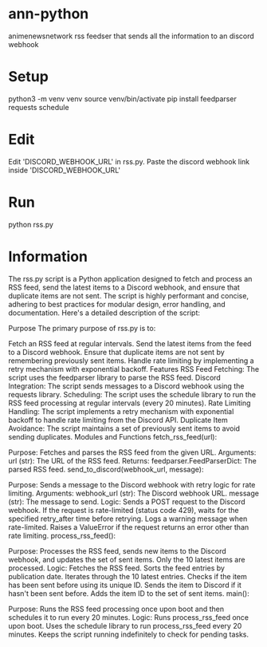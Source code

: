 # ann-python
animenewsnetwork rss feedser that sends all the information to an discord webhook

# Setup
python3 -m venv venv
source venv/bin/activate
pip install feedparser requests schedule

# Edit
Edit 'DISCORD_WEBHOOK_URL' in rss.py.
Paste the discord webhook link inside 'DISCORD_WEBHOOK_URL'

# Run
python rss.py

# Information

The rss.py script is a Python application designed to fetch and process an RSS feed, send the latest items to a Discord webhook, and ensure that duplicate items are not sent. The script is highly performant and concise, adhering to best practices for modular design, error handling, and documentation. Here's a detailed description of the script:

Purpose
The primary purpose of rss.py is to:

Fetch an RSS feed at regular intervals.
Send the latest items from the feed to a Discord webhook.
Ensure that duplicate items are not sent by remembering previously sent items.
Handle rate limiting by implementing a retry mechanism with exponential backoff.
Features
RSS Feed Fetching: The script uses the feedparser library to parse the RSS feed.
Discord Integration: The script sends messages to a Discord webhook using the requests library.
Scheduling: The script uses the schedule library to run the RSS feed processing at regular intervals (every 20 minutes).
Rate Limiting Handling: The script implements a retry mechanism with exponential backoff to handle rate limiting from the Discord API.
Duplicate Item Avoidance: The script maintains a set of previously sent items to avoid sending duplicates.
Modules and Functions
fetch_rss_feed(url):

Purpose: Fetches and parses the RSS feed from the given URL.
Arguments:
url (str): The URL of the RSS feed.
Returns:
feedparser.FeedParserDict: The parsed RSS feed.
send_to_discord(webhook_url, message):

Purpose: Sends a message to the Discord webhook with retry logic for rate limiting.
Arguments:
webhook_url (str): The Discord webhook URL.
message (str): The message to send.
Logic:
Sends a POST request to the Discord webhook.
If the request is rate-limited (status code 429), waits for the specified retry_after time before retrying.
Logs a warning message when rate-limited.
Raises a ValueError if the request returns an error other than rate limiting.
process_rss_feed():

Purpose: Processes the RSS feed, sends new items to the Discord webhook, and updates the set of sent items. Only the 10 latest items are processed.
Logic:
Fetches the RSS feed.
Sorts the feed entries by publication date.
Iterates through the 10 latest entries.
Checks if the item has been sent before using its unique ID.
Sends the item to Discord if it hasn't been sent before.
Adds the item ID to the set of sent items.
main():

Purpose: Runs the RSS feed processing once upon boot and then schedules it to run every 20 minutes.
Logic:
Runs process_rss_feed once upon boot.
Uses the schedule library to run process_rss_feed every 20 minutes.
Keeps the script running indefinitely to check for pending tasks.
